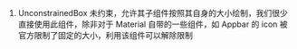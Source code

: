1. UnconstrainedBox 未约束，允许其子组件按照其自身的大小绘制，我们很少直接使用此组件，除非对于 Material 自带的一些组件，如 Appbar 的 icon 被官方限制了固定的大小，利用该组件可以解除限制